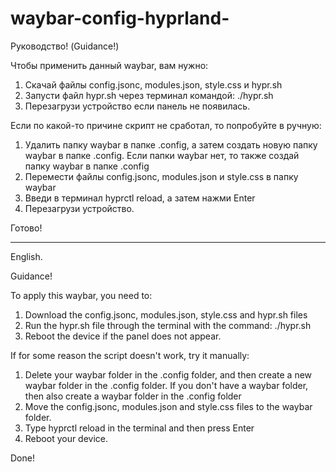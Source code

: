 
# waybar-config-hyprland-

Руководство! (Guidance!)

Чтобы применить данный waybar, вам нужно:
1) Скачай файлы  config.jsonc, modules.json, style.css и hypr.sh
2) Запусти файл hypr.sh через терминал командой: ./hypr.sh
3) Перезагрузи устройство если панель не появилась.

Если по какой-то причине скрипт не сработал, то попробуйте в ручную:
1) Удалить папку waybar в папке .config, а затем создать новую папку waybar в папке .config. Если папки waybar нет, то также создай папку waybar в папке .config
2) Перемести файлы config.jsonc, modules.json и style.css в папку waybar
3) Введи в терминал hyprctl reload, а затем нажми Enter
4) Перезагрузи устройство.

Готово!
______________________________________________________________________________________________________________________________________________________________________________________________________
English.

Guidance!

To apply this waybar, you need to:
1) Download the config.jsonc, modules.json, style.css and hypr.sh files
2) Run the hypr.sh file through the terminal with the command: ./hypr.sh
3) Reboot the device if the panel does not appear.

If for some reason the script doesn't work, try it manually:
1) Delete your waybar folder in the .config folder, and then create a new waybar folder in the .config folder. If you don't have a waybar folder, then also create a waybar folder in the .config folder
2) Move the config.jsonc, modules.json and style.css files to the waybar folder.
3) Type hyprctl reload in the terminal and then press Enter
4) Reboot your device.

Done!

